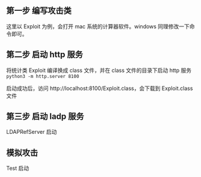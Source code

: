 ## 第一步 编写攻击类

这里以 Exploit 为例，会打开 mac 系统的计算器软件。windows 同理修改一下命令即可。

## 第二步 启动 http 服务

将统计类 Exploit 编译换成 class 文件，并在 class 文件的目录下启动 http 服务 `python3 -m http.server 8100`

启动成功后，访问 http://localhost:8100/Exploit.class，会下载到 Exploit.class 文件

## 第三步 启动 ladp 服务

LDAPRefServer 启动

## 模拟攻击

Test 启动
